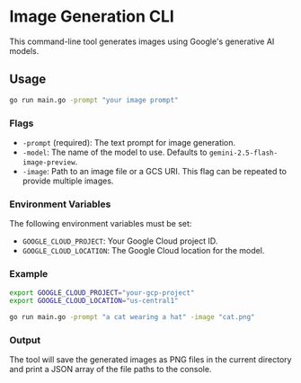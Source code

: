 # Image Generation CLI

This command-line tool generates images using Google's generative AI models.

## Usage

```sh
go run main.go -prompt "your image prompt"
```

### Flags

*   `-prompt` (required): The text prompt for image generation.
*   `-model`: The name of the model to use. Defaults to `gemini-2.5-flash-image-preview`.
*   `-image`: Path to an image file or a GCS URI. This flag can be repeated to provide multiple images.

### Environment Variables

The following environment variables must be set:

*   `GOOGLE_CLOUD_PROJECT`: Your Google Cloud project ID.
*   `GOOGLE_CLOUD_LOCATION`: The Google Cloud location for the model.

### Example

```sh
export GOOGLE_CLOUD_PROJECT="your-gcp-project"
export GOOGLE_CLOUD_LOCATION="us-central1"

go run main.go -prompt "a cat wearing a hat" -image "cat.png"
```

### Output

The tool will save the generated images as PNG files in the current directory and print a JSON array of the file paths to the console.
